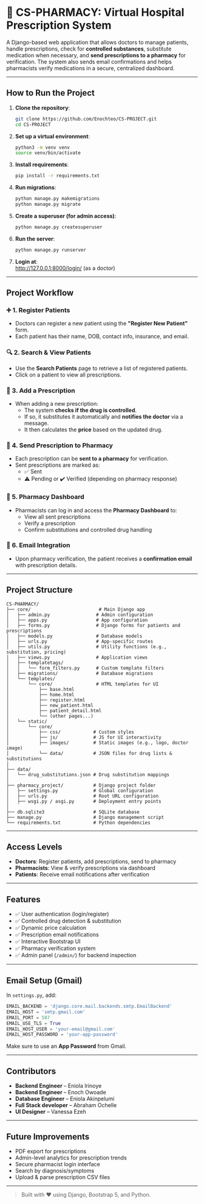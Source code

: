 
# 💊 CS-PHARMACY: Virtual Hospital Prescription System

A Django-based web application that allows doctors to manage patients, handle prescriptions, check for **controlled substances**, substitute medication when necessary, and **send prescriptions to a pharmacy** for verification. The system also sends email confirmations and helps pharmacists verify medications in a secure, centralized dashboard.

---

##  How to Run the Project

1. **Clone the repository**:
   ```bash
   git clone https://github.com/Enochteo/CS-PROJECT.git
   cd CS-PROJECT
   ```

2. **Set up a virtual environment**:
   ```bash
   python3 -m venv venv
   source venv/bin/activate
   ```

3. **Install requirements**:
   ```bash
   pip install -r requirements.txt
   ```

4. **Run migrations**:
   ```bash
   python manage.py makemigrations
   python manage.py migrate
   ```

5. **Create a superuser (for admin access)**:
   ```bash
   python manage.py createsuperuser
   ```

6. **Run the server**:
   ```bash
   python manage.py runserver
   ```

7. **Login at**:  
   http://127.0.0.1:8000/login/ (as a doctor)

---

##  Project Workflow

### ➕ 1. Register Patients
- Doctors can register a new patient using the **"Register New Patient"** form.
- Each patient has their name, DOB, contact info, insurance, and email.

### 🔍 2. Search & View Patients
- Use the **Search Patients** page to retrieve a list of registered patients.
- Click on a patient to view all prescriptions.

### 💊 3. Add a Prescription
- When adding a new prescription:
  - The system **checks if the drug is controlled**.
  - If so, it substitutes it automatically and **notifies the doctor** via a message.
  - It then calculates the **price** based on the updated drug.

### 🚀 4. Send Prescription to Pharmacy
- Each prescription can be **sent to a pharmacy** for verification.
- Sent prescriptions are marked as:
  - ✅ Sent
  - ⚠️ Pending or ✔️ Verified (depending on pharmacy response)

### 🧪 5. Pharmacy Dashboard
- Pharmacists can log in and access the **Pharmacy Dashboard** to:
  - View all sent prescriptions
  - Verify a prescription
  - Confirm substitutions and controlled drug handling

### 📧 6. Email Integration
- Upon pharmacy verification, the patient receives a **confirmation email** with prescription details.

---

##  Project Structure
```
CS-PHARMACY/
├── core/                         # Main Django app
│   ├── admin.py                 # Admin configuration
│   ├── apps.py                  # App configuration
│   ├── forms.py                 # Django forms for patients and prescriptions
│   ├── models.py                # Database models
│   ├── urls.py                  # App-specific routes
│   ├── utils.py                 # Utility functions (e.g., substitution, pricing)
│   ├── views.py                 # Application views
│   ├── templatetags/
│   │   └── form_filters.py      # Custom template filters
│   ├── migrations/              # Database migrations
│   └── templates/
│       └── core/                # HTML templates for UI
│           ├── base.html
│           ├── home.html
│           ├── register.html
│           ├── new_patient.html
│           ├── patient_detail.html
│           └── (other pages...)
│   └── static/
│       └── core/
│           ├── css/            # Custom styles
│           ├── js/             # JS for UI interactivity
│           ├── images/         # Static images (e.g., logo, doctor image)
│           └── data/           # JSON files for drug lists & substitutions
│
├── data/
│   └── drug_substitutions.json # Drug substitution mappings
│
├── pharmacy_project/           # Django project folder
│   ├── settings.py             # Global configuration
│   ├── urls.py                 # Root URL configuration
│   ├── wsgi.py / asgi.py       # Deployment entry points
│
├── db.sqlite3                  # SQLite database
├── manage.py                   # Django management script
└── requirements.txt            # Python dependencies

```
---

##  Access Levels

- **Doctors**: Register patients, add prescriptions, send to pharmacy
- **Pharmacists**: View & verify prescriptions via dashboard
- **Patients**: Receive email notifications after verification

---

## Features

- ✅ User authentication (login/register)
- ✅ Controlled drug detection & substitution
- ✅ Dynamic price calculation
- ✅ Prescription email notifications
- ✅ Interactive Bootstrap UI
- ✅ Pharmacy verification system
- ✅ Admin panel (`/admin/`) for backend inspection

---

##  Email Setup (Gmail)

In `settings.py`, add:
```python
EMAIL_BACKEND = 'django.core.mail.backends.smtp.EmailBackend'
EMAIL_HOST = 'smtp.gmail.com'
EMAIL_PORT = 587
EMAIL_USE_TLS = True
EMAIL_HOST_USER = 'your-email@gmail.com'
EMAIL_HOST_PASSWORD = 'your-app-password'
```
Make sure to use an **App Password** from Gmail.

---

##  Contributors

- **Backend Engineer** – Eniola Irinoye
- **Backend Engineer** – Enoch  Owoade
- **Database Engineer** – Eniola Akinpelumi  
- **Full Stack developer** – Abraham Ochelle
- **UI Designer** – Vanessa Ezeh

---

##  Future Improvements

- PDF export for prescriptions  
- Admin-level analytics for prescription trends  
- Secure pharmacist login interface  
- Search by diagnosis/symptoms  
- Upload & parse prescription CSV files

---

> Built with ❤️ using Django, Bootstrap 5, and Python.
